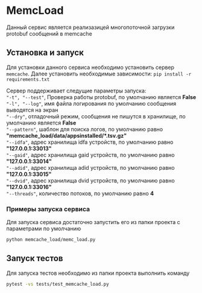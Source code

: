 # MemcLoad
Данный сервис является реализазицей многопоточной загрузки protobuf сообщений в memcache

## Установка и запуск
Для установки данного сервиса необходимо установить сервер `memcache`.
Далее установить необходимые зависимости:
`pip install -r requirements.txt`


Сервер поддерживает следущие параметры запуска:<br>
`"-t", "--test"`, Проверка работы protobuf, по умолчанию является **False**<br>
`"-l", "--log"`, имя файла логирования по умолчанию сообщения выводятся на экран<br>
`"--dry"`, отладочный режим, сообщения не пишутся в хранилище, по умолчанию является **False**<br>
`"--pattern"`, шаблон для поиска логов, по умолчанию равно **"memcache_load/data/appsinstalled/\*.tsv.gz"**<br>
`"--idfa"`, адрес хранилища idfa устройств, по умолчанию равно **"127.0.0.1:33013"**<br>
`"--gaid"`, адрес хранилища gaid устройств, по умолчанию равно **"127.0.0.1:33014"**<br>
`"--adid"`, адрес хранилища adid устройств, по умолчанию равно **"127.0.0.1:33015"**<br>
`"--dvid"`, адрес хранилища dvid устройств, по умолчанию равно **"127.0.0.1:33016"**<br>
`"--threads"`, количество потоков, по умолчанию равно **4**<br>


### Примеры запуска сервиса
Для запуска сервиса достаточно запустить его из папки проекта с параметрами по умолчанию
```bash
python memcache_load/memc_load.py
```

## Запуск тестов
Для запуска тестов необходимо из папки проекта выполнить команду
```bash
pytest -vs tests/test_memcache_load.py
```

